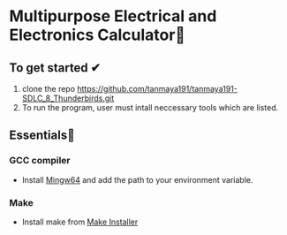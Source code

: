 # Multipurpose Electrical and Electronics Calculator📱

## To get started ✔
1. clone the repo https://github.com/tanmaya191/tanmaya191-SDLC_8_Thunderbirds.git
2. To run the program, user must intall neccessary tools which are listed.

## Essentials📝
### GCC compiler
- Install [Mingw64](https://sourceforge.net/projects/mingw-w64/files/Toolchains%20targetting%20Win32/Personal%20Builds/mingw-builds/installer/mingw-w64-install.exe/download) and add the path to your environment variable.
### Make
- Install make from [Make Installer](https://sourceforge.net/projects/gnuwin32/files/make/3.81/make-3.81.exe/download?use_mirror=webwerks&download=)

    

    
